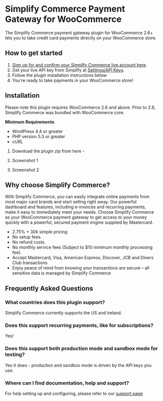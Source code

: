 # Simplify Commerce Payment Gateway for WooCommerce

The Simplify Commerce payment gateway plugin for WooCommerce 2.6+ lets you to take credit card payments directly on your WooCommerce store.

## How to get started 

1. [Sign up for and confirm your Simplify Commerce live account here](https://www.simplify.com/commerce/partners/woocommerce#/).
2. Get your live API key from Simplify at [Settings/API Keys](https://www.simplify.com/commerce/login/auth#/account/apiKeys).
3. Follow the plugin installation instructions below 
4. You're ready to take payments in your WooCommerce store!

## Installation

Please note this plugin requires WooCommerce 2.6 and above. Prior to 2.6, Simplify Commerce was bundled with WooCommerce core.

**Minimum Requirements**

* WordPress 4.4 or greater
* PHP version 5.3 or greater
* cURL

1. Download the plugin zip from here - 

2. Screenshot 1

3. Screenshot 2

## Why choose Simplify Commerce?

With Simplify Commerce, you can easily integrate online payments from most major card brands and start selling right away. Our powerful dashboard and features, including e-invoices and recurring payments, make it easy to immediately meet your needs.
Choose Simplify Commerce as your WooCommerce payment gateway to get access to your money quickly with a powerful, secured payment engine supplied by Mastercard.

* 2.75% + 30¢ simple pricing
* No setup fees.
* No refund costs.
* No monthly service fees (Subject to $10 minimum monthly processing fee).
* Accept Mastercard, Visa, American Express, Discover, JCB and Diners Club transactions
* Enjoy peace of mind from knowing your transactions are secure – all sensitive data is managed by Simplify Commerce

## Frequently Asked Questions

### What countries does this plugin support?
Simplify Commerce currently supports the US and Ireland.

### Does this support recurring payments, like for subscriptions?
Yes!

### Does this support both production mode and sandbox mode for testing?
Yes it does - production and sandbox mode is driven by the API keys you use.

### Where can I find documentation, help and support?

For help setting up and configuring, please refer to our [support page](https://simplify.desk.com/customer/en/portal/articles/2639101-woocommerce-installation-guide)



